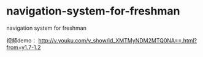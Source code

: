 # navigation-system-for-freshman
navigation system for freshman

视频demo：
http://v.youku.com/v_show/id_XMTMyNDM2MTQ0NA==.html?from=y1.7-1.2
